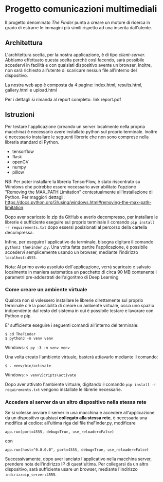 # Progetto comunicazioni multimediali
Il progetto denominato *The Finder* punta a creare un motore di ricerca in grado di estrarre le immagini più simili rispetto ad una inserita dall'utente.

## Architettura
L'architettura scelta, per la nostra applicazione, è di tipo *client-server*. Abbiamo effettuato questa scelta perchè così facendo, sarà possibile accedervi in facilità e con qualsiati dispositivo 
avente un browser. Inoltre, non sarà richiesto all'utente di scaricare nessun file all'interno del dispositivo.

La nostra web app è composta da 4 pagine: index.html, results.html, gallery.html e upload.html


Per i dettagli si rimanda al report completo: link report.pdf

## Istruzioni
Per testare l'applicazione (creando un server localmente nella propria macchina) è necessario avere installato python sul proprio terminale. 
Inoltre è necessario installare
le seguenti librerie che non sono comprese nella libreria standard di Python.
- tensorflow
- flask
- openCV
- numpy
- pillow

NB: Per poter installare la libreria TensorFlow, è stato riscontrato su Windows che potrebbe essere necessario aver abilitato l'opzione "Removing the MAX_PATH Limitation" contestualmente all'installazione di Python. Per maggiori dettagli: https://docs.python.org/3/using/windows.html#removing-the-max-path-limitation

Dopo aver scaricato lo zip da GitHub e averlo decompresso, per installare le librerie è sufficiente eseguire sul proprio terminale il comando `pip install -r requirements.txt` dopo essersi posizionati al percorso della cartella decompressa.

Infine, per eseguire l'applicativo da terminale, bisogna digitare il comando `python3 theFinder.py`. 
Una volta fatta partire l'applicazione, è possibile accedervi semplicemente usando un browser, mediante l'indirizzo `localhost:4555`.

Nota: Al primo avvio assoluto dell'applicazione, verrà scaricato e salvato localmente in maniera automatica un pacchetto di circa 90 MB contenente i parametri pre-addestrati dell'algoritmo di Deep Learning 


### Come creare un ambiente virtuale
Qualora non si volessero installare le librerie direttamente sul proprio terminale c'è la possibilità di creare un ambiente 
virtuale, ossia uno spazio indipendente dal resto del sistema in cui è possibile testare e lavorare con Python e pip.

E' sufficiente eseguire i seguenti comandi all'interno del terminale:
```
$ cd TheFinder
$ python3 -m venv venv
```

Windows:
`$ py -3 -m venv venv`

Una volta creato l'ambiente virtuale, basterà attiavarlo mediante il comando:
```
$ . venv/bin/activate
```

Windows: `> venv\Scripts\activate`

Dopo aver attivato l'ambiente virtuale, digitando il comando `pip install -r requirements.txt` vengono installate le librerie necessarie.

### Accedere al server da un altro dispositivo nella stessa rete
Se si volesse avviare il server in una macchina e accedere all'applicazione da un dispositivo qualsiasi **collegato alla stessa rete**, è necessaria una modifica al codice:
all'ultima riga del file theFinder.py, 
modificare
```
app.run(port=4555, debug=True, use_reloader=False)
```
con 

```
app.run(host="0.0.0.0", port=4555, debug=True, use_reloader=False)
```

Successivamente, dopo aver lanciato l'applicativo nella macchina server, prendere nota dell'indirizzo IP di quest'ultima.
Per collegarsi da un altro dispositivo, sarà sufficiente usare un browser, mediante l'indirizzo `indirizzoip_server:4555`. 
